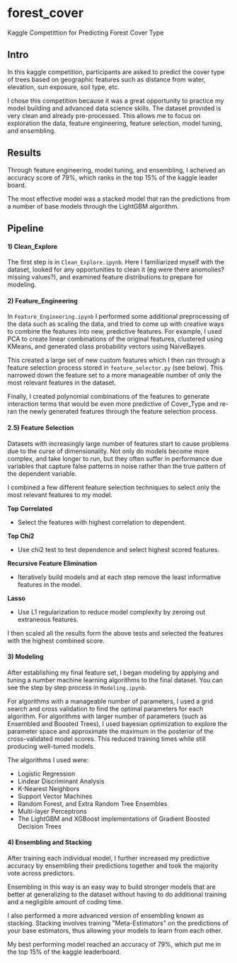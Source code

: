 # forest_cover
Kaggle Competittion for Predicting Forest Cover Type


## Intro

In this kaggle competition, participants are asked to predict the cover type
of trees based on geographic features such as distance from water, elevation,
sun exposure, soil type, etc.

I chose this competition because it was a great opportunity to practice
my model building and advanced data science skills. The dataset provided is
very clean and already pre-processed. This allows me to focus on exploration
the data, feature engineering, feature selection, model tuning, and ensembling.

## Results

Through feature engineering, model tuning, and ensembling, I acheived an
accuracy score of 79%, which ranks in the top 15% of the kaggle leader board.

The most effective model was a stacked model that ran the predictions
from a number of base models through the LightGBM algorithm.



## Pipeline


#### 1) Clean_Explore

The first step is in `Clean_Explore.ipynb`. Here I familiarized myself with
the dataset, looked for any opportunities to clean it (eg were there anomolies? missing values?),
and examined feature distributions to prepare for modeling.


#### 2) Feature_Engineering

In `Feature_Engineering.ipynb` I performed some additional preprocessing of the data
such as scaling the data, and tried to come up with creative ways to combine
the features into new, predictive features. For example, I used PCA to create
linear combinations of the original features, clustered using KMeans, and
generated class probability vectors using NaiveBayes.

This created a large set of new custom features which I then ran through
a feature selection process stored in `feature_selector.py` (see below).
This narrowed down the feature set to a more manageable number of only the
most relevant features in the dataset.

Finally, I created polynomial combinations of the features to generate interaction
terms that would be even more predictive of Cover_Type and re-ran the newly generated
features through the feature selection process.

#### 2.5) Feature Selection

Datasets with increasingly large number of features start to cause problems
due to the curse of dimensionality. Not only do models become more complex, and take
longer to run, but they often suffer in performance due variables that capture
false patterns in noise rather than the true pattern of the dependent variable.

I combined a few different feature selection techniques to select only the most
relevant features to my model.

__Top Correlated__
  - Select the features with highest correlation to dependent.

__Top Chi2__
  - Use chi2 test to test dependence and select highest scored features.

__Recursive Feature Elimination__
  - Iteratively build models and at each step remove the least informative features
  in the model.

__Lasso__
  - Use L1 regularization to reduce model complexity by zeroing out extraneous features.

I then scaled all the results form the above tests and selected the features
with the highest combined score.

#### 3) Modeling


After establishing my final feature set, I began modeling by applying and tuning
a number machine learning algorithms to the final dataset. You can see the step
by step process in `Modeling.ipynb`.

For algorithms with a manageable number of parameters, I used a grid search and
cross validation to find the optimal parameters for each algorithm. For
algorithms with larger number of parameters (such as Ensembled and Boosted Trees),
I used bayesian optimization to explore the parameter space and approximate
the maximum in the posterior of the cross-validated model scores. This reduced
training times while still producing well-tuned models.

The algorithms I used were:

  - Logistic Regression
  - Lindear Discriminant Analysis
  - K-Nearest Neighbors
  - Support Vector Machines
  - Random Forest, and Extra Random Tree Ensembles
  - Multi-layer Perceptrons
  - The LightGBM and XGBoost implementations of Gradient Boosted Decision Trees

#### 4) Ensembling and Stacking

After training each individual model, I further increased my predictive accuracy
by ensembling their predictions together and took the majority vote across predictors.

Ensembling in this way is an easy way to build stronger models that are better at
generalizing to the dataset without having to do additional training and a
negligible amount of coding time.

I also performed a more advanced version of ensembling known as stacking.
Stacking involves training "Meta-Estimators" on the predictions of your
base estimators, thus allowing your models to learn from each other.

My best performing model reached an accuracy of 79%, which put me in the top 15%
of the kaggle leaderboard.
